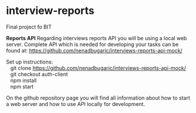 # interview-reports
Final project fo BIT

**Reports API**
Regarding interviews reports API you will be using a local web server. Complete API which is needed for developing your tasks can be found at:
https://github.com/nenadbugaric/interviews-reports-api-mock/

Set up instructions:<br/>
&nbsp;&nbsp; git clone https://github.com/nenadbugaric/interviews-reports-api-mock/ <br/>
&nbsp;&nbsp; git checkout auth-client<br/>
&nbsp;&nbsp; npm install <br/>
&nbsp;&nbsp; npm start
  
On the github repository page you will find all information about how to start a web server and how to use API locally for development.&nbsp;

